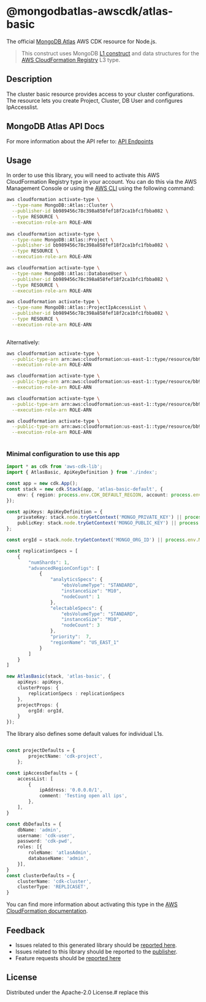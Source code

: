 # @mongodbatlas-awscdk/atlas-basic

The official [MongoDB Atlas](https://www.mongodb.com/) AWS CDK resource for Node.js.

> This construct uses MongoDB [L1 construct](https://constructs.dev/search?q=&offset=0&tags=mongodb-published) and data structures for the [AWS CloudFormation Registry] L3 type.

[L1 construct]: https://docs.aws.amazon.com/cdk/latest/guide/constructs.html
[AWS CloudFormation Registry]: https://docs.aws.amazon.com/AWSCloudFormation/latest/UserGuide/registry.html

## Description

The cluster basic resource provides access to your cluster configurations. 
The resource lets you create Project, Cluster, DB User and configures IpAccesslist. 



## MongoDB Atlas API Docs

For more information about the API refer to: [API Endpoints](https://www.mongodb.com/docs/atlas/reference/api-resources-spec)

## Usage

In order to use this library, you will need to activate this AWS CloudFormation Registry type in your account. You can do this via the AWS Management Console or using the [AWS CLI](https://aws.amazon.com/cli/) using the following command:

```sh
aws cloudformation activate-type \
  --type-name MongoDB::Atlas::Cluster \
  --publisher-id bb989456c78c398a858fef18f2ca1bfc1fbba082 \
  --type RESOURCE \
  --execution-role-arn ROLE-ARN
  
aws cloudformation activate-type \
  --type-name MongoDB::Atlas::Project \
  --publisher-id bb989456c78c398a858fef18f2ca1bfc1fbba082 \
  --type RESOURCE \
  --execution-role-arn ROLE-ARN

aws cloudformation activate-type \
  --type-name MongoDB::Atlas::DatabaseUser \
  --publisher-id bb989456c78c398a858fef18f2ca1bfc1fbba082 \
  --type RESOURCE \
  --execution-role-arn ROLE-ARN  

aws cloudformation activate-type \
  --type-name MongoDB::Atlas::ProjectIpAccessList \
  --publisher-id bb989456c78c398a858fef18f2ca1bfc1fbba082 \
  --type RESOURCE \
  --execution-role-arn ROLE-ARN  
    
```

Alternatively:

```sh
aws cloudformation activate-type \
  --public-type-arn arn:aws:cloudformation:us-east-1::type/resource/bb989456c78c398a858fef18f2ca1bfc1fbba082/MongoDB-Atlas-Cluster \
  --execution-role-arn ROLE-ARN

aws cloudformation activate-type \
  --public-type-arn arn:aws:cloudformation:us-east-1::type/resource/bb989456c78c398a858fef18f2ca1bfc1fbba082/MongoDB-Atlas-Project \
  --execution-role-arn ROLE-ARN  

aws cloudformation activate-type \
  --public-type-arn arn:aws:cloudformation:us-east-1::type/resource/bb989456c78c398a858fef18f2ca1bfc1fbba082/MongoDB-Atlas-DatabaseUser \
  --execution-role-arn ROLE-ARN

aws cloudformation activate-type \
  --public-type-arn arn:aws:cloudformation:us-east-1::type/resource/bb989456c78c398a858fef18f2ca1bfc1fbba082/MongoDB-Atlas-ProjectIpAccessList \
  --execution-role-arn ROLE-ARN
    
```

### Minimal configuration to use this app

```typescript
import * as cdk from 'aws-cdk-lib';
import { AtlasBasic, ApiKeyDefinition } from './index';

const app = new cdk.App();
const stack = new cdk.Stack(app, 'atlas-basic-default', {
    env: { region: process.env.CDK_DEFAULT_REGION, account: process.env.CDK_DEFAULT_ACCOUNT },
});

const apiKeys: ApiKeyDefinition = {
    privateKey: stack.node.tryGetContext('MONGO_PRIVATE_KEY') || process.env.MONGO_PRIVATE_KEY,
    publicKey: stack.node.tryGetContext('MONGO_PUBLIC_KEY') || process.env.MONGO_PUBLIC_KEY,
};

const orgId = stack.node.tryGetContext('MONGO_ORG_ID') || process.env.MONGO_ORG_ID;

const replicationSpecs = [
    {
        "numShards": 1,
        "advancedRegionConfigs": [
            {
                "analyticsSpecs": {
                    "ebsVolumeType": "STANDARD",
                    "instanceSize": "M10",
                    "nodeCount": 1
                },
                "electableSpecs": {
                    "ebsVolumeType": "STANDARD",
                    "instanceSize": "M10",
                    "nodeCount": 3
                },
                "priority":  7,
                "regionName": "US_EAST_1"
            }
        ]
    }
]

new AtlasBasic(stack, 'atlas-basic', {
    apiKeys: apiKeys,
    clusterProps: {
        replicationSpecs : replicationSpecs
    },
    projectProps: {
        orgId: orgId,
    }
});
```

The library also defines some default values for individual L1s.

```typescript

const projectDefaults = {
        projectName: 'cdk-project',
    };

const ipAccessDefaults = {
    accessList: [
        {
            ipAddress: '0.0.0.0/1',
            comment: 'Testing open all ips',
        },
    ],
}

const dbDefaults = {
    dbName: 'admin',
    username: 'cdk-user',
    password: 'cdk-pwd',
    roles: [{
        roleName: 'atlasAdmin',
        databaseName: 'admin',
    }],
}
const clusterDefaults = {
    clusterName: 'cdk-cluster',
    clusterType: 'REPLICASET',
}
```

You can find more information about activating this type in the [AWS CloudFormation documentation](https://docs.aws.amazon.com/AWSCloudFormation/latest/UserGuide/registry-public.html).

## Feedback

* Issues related to this generated library should be [reported here](https://github.com/cdklabs/cdk-cloudformation/issues/new?title=Issue+with+%40cdk-cloudformation%2Fmongodb-atlas-cluster+v1.0.0).
* Issues related to this library should be reported to the [publisher](https://github.com/mongodb/mongodbatlas-cloudformation-resources/issues).
* Feature requests should be [reported here](https://feedback.mongodb.com/forums/924145-atlas?category_id=392596)

[cdklabs/cdk-cloudformation]: https://github.com/cdklabs/cdk-cloudformation

## License

Distributed under the Apache-2.0 License.# replace this
